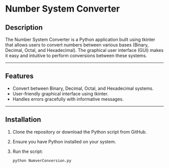 # Number System Converter

## **Description**

The Number System Converter is a Python application built using tkinter that allows users to convert numbers between various bases (Binary, Decimal, Octal, and Hexadecimal). The graphical user interface (GUI) makes it easy and intuitive to perform conversions between these systems.

---

## **Features**

- Convert between Binary, Decimal, Octal, and Hexadecimal systems.  
- User-friendly graphical interface using tkinter.  
- Handles errors gracefully with informative messages.

---

## **Installation**

1. Clone the repository or download the Python script from GitHub.

2. Ensure you have Python installed on your system.

3. Run the script:

   ```bash
   python NumverConversion.py
